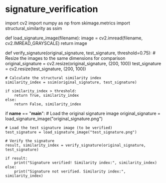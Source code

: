 # signature_verification
import cv2
import numpy as np
from skimage.metrics import structural_similarity as ssim

def load_signature_image(filename):
    image = cv2.imread(filename, cv2.IMREAD_GRAYSCALE)
    return image

def verify_signature(original_signature, test_signature, threshold=0.75):
    # Resize the images to the same dimensions for comparison
    original_signature = cv2.resize(original_signature, (200, 100))
    test_signature = cv2.resize(test_signature, (200, 100))
    
    # Calculate the structural similarity index
    similarity_index = ssim(original_signature, test_signature)
    
    if similarity_index > threshold:
        return True, similarity_index
    else:
        return False, similarity_index

if __name__ == "__main__":
    # Load the original signature image
    original_signature = load_signature_image("original_signature.png")
    
    # Load the test signature image (to be verified)
    test_signature = load_signature_image("test_signature.png")
    
    # Verify the signature
    result, similarity_index = verify_signature(original_signature, test_signature)
    
    if result:
        print("Signature verified! Similarity index:", similarity_index)
    else:
        print("Signature not verified. Similarity index:", similarity_index)
